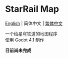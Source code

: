 # StarRail Map
[English](../README.md) | 简体中文 | [繁体中文](README_zh-tw.md)

一个给星穹铁道的地图程序  
使用 Godot 4.1 制作

**目前尚未完成**